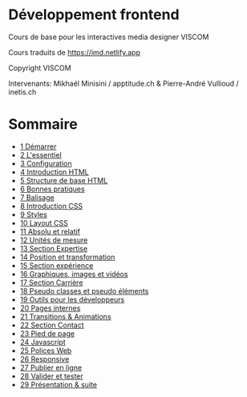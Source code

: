 # Développement frontend
Cours de base pour les interactives media designer VISCOM

Cours traduits de https://imd.netlify.app

Copyright VISCOM

Intervenants: Mikhaél Minisini / apptitude.ch & Pierre-André Vullioud  / inetis.ch



# Sommaire

* [1 Démarrer](01.demarrer.md)
* [2 L'essentiel](02.essentiel.md)
* [3 Configuration](03.configuration.md)
* [4 Introduction HTML](04.intro_html.md)
* [5 Structure de base HTML](05.structure_html.md)
* [6 Bonnes pratiques](06.bonnes_pratiques.md)
* [7 Balisage](07.balisage.md)
* [8 Introduction CSS](08_introduction_css.md)
* [9 Styles](09.styles.md)
* [10 Layout CSS](10.mise_en_page.md)
* [11 Absolu et relatif](11.absolut_relatif.md)
* [12 Unités de mesure](12.unite_mesure.md)
* [13 Section Expertise](13.expertise.md)
* [14 Position et transformation](14.postion_transformation.md)
* [15 Section expérience](15.experience.md)
* [16 Graphiques, images et vidéos](16.images_videos.md)
* [17 Section Carrière](17.carriere.md)
* [18 Pseudo classes et pseudo éléments](18.pseudo_classes.md)
* [19 Outils pour les développeurs](19.outils.md)
* [20 Pages internes](20.page.md)
* [21 Transitions & Animations](21.transitions_animations.md)
* [22 Section Contact ](22.contact.md)
* [23 Pied de page](23.pied.md)
* [24 Javascript](24.javascript.md)
* [25 Polices Web](25.polices.md)
* [26 Responsive](26.responsive.md)
* [27 Publier en ligne](27.publier.md)
* [28 Valider et tester](28.valider_tester.md)
* [29 Présentation & suite](29.fin.md)

